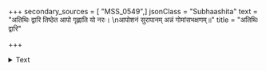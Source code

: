 +++
secondary_sources = [ "MSS_0549",]
jsonClass = "Subhaashita"
text = "अतिथिः द्वारि तिष्ठेत आपो गृह्णाति यो नरः।  \nआपोशनं सुरापानम् अन्नं गोमांसभक्षणम्॥"
title = "अतिथिः द्वारि"

+++

<details><summary>Text</summary>

अतिथिः द्वारि तिष्ठेत आपो गृह्णाति यो नरः।  
आपोशनं सुरापानम् अन्नं गोमांसभक्षणम्॥
</details>
